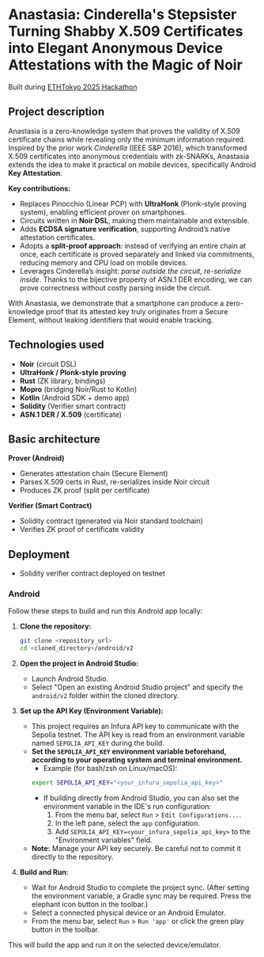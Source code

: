 # Anastasia: Cinderella's Stepsister Turning Shabby X.509 Certificates into Elegant Anonymous Device Attestations with the Magic of Noir

Built during [ETHTokyo 2025 Hackathon](https://taikai.network/en/ethtokyo/hackathons/hackathon-2025)

## Project description

Anastasia is a zero-knowledge system that proves the validity of X.509 certificate chains while revealing only the minimum information required.  
Inspired by the prior work *Cinderella* (IEEE S&P 2016), which transformed X.509 certificates into anonymous credentials with zk-SNARKs, Anastasia extends the idea to make it practical on mobile devices, specifically Android **Key Attestation**.

**Key contributions:**
- Replaces Pinocchio (Linear PCP) with **UltraHonk** (Plonk-style proving system), enabling efficient prover on smartphones.
- Circuits written in **Noir DSL**, making them maintainable and extensible.
- Adds **ECDSA signature verification**, supporting Android’s native attestation certificates.
- Adopts a **split-proof approach**: instead of verifying an entire chain at once, each certificate is proved separately and linked via commitments, reducing memory and CPU load on mobile devices.
- Leverages Cinderella’s insight: *parse outside the circuit, re-serialize inside*. Thanks to the bijective property of ASN.1 DER encoding, we can prove correctness without costly parsing inside the circuit.

With Anastasia, we demonstrate that a smartphone can produce a zero-knowledge proof that its attested key truly originates from a Secure Element, without leaking identifiers that would enable tracking.

## Technologies used

- **Noir** (circuit DSL)
- **UltraHonk / Plonk-style proving**
- **Rust** (ZK library, bindings)
- **Mopro** (bridging Noir/Rust to Kotlin)
- **Kotlin** (Android SDK + demo app)
- **Solidity** (Verifier smart contract)
- **ASN.1 DER / X.509** (certificate)

## Basic architecture

**Prover (Android)**
- Generates attestation chain (Secure Element)  
- Parses X.509 certs in Rust, re-serializes inside Noir circuit  
- Produces ZK proof (split per certificate)  

**Verifier (Smart Contract)**
- Solidity contract (generated via Noir standard toolchain)  
- Verifies ZK proof of certificate validity  

## Deployment

- Solidity verifier contract deployed on testnet

### Android

Follow these steps to build and run this Android app locally:

1.  **Clone the repository:**
    ```bash
    git clone <repository_url>
    cd <cloned_directory>/android/v2
    ```

2.  **Open the project in Android Studio:**
    *   Launch Android Studio.
    *   Select "Open an existing Android Studio project" and specify the `android/v2` folder within the cloned directory.

3.  **Set up the API Key (Environment Variable):**
    *   This project requires an Infura API key to communicate with the Sepolia testnet. The API key is read from an environment variable named `SEPOLIA_API_KEY` during the build.
    *   **Set the `SEPOLIA_API_KEY` environment variable beforehand, according to your operating system and terminal environment.**
        *   Example (for bash/zsh on Linux/macOS):
          ```bash
          export SEPOLIA_API_KEY="<your_infura_sepolia_api_key>"
          ```
        *   If building directly from Android Studio, you can also set the environment variable in the IDE's run configuration:
            1.  From the menu bar, select `Run` > `Edit Configurations...`.
            2.  In the left pane, select the `app` configuration.
            3.  Add `SEPOLIA_API_KEY=<your_infura_sepolia_api_key>` to the "Environment variables" field.
    *   **Note:** Manage your API key securely. Be careful not to commit it directly to the repository.

4.  **Build and Run:**
    *   Wait for Android Studio to complete the project sync. (After setting the environment variable, a Gradle sync may be required. Press the elephant icon button in the toolbar.)
    *   Select a connected physical device or an Android Emulator.
    *   From the menu bar, select `Run` > `Run 'app'` or click the green play button in the toolbar.

This will build the app and run it on the selected device/emulator.
